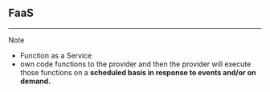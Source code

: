 ## FaaS
---
>[!note]
>- Function as a Service
>- own code functions to the provider and then the provider will execute those functions on a **scheduled basis in response to events and/or on demand.**